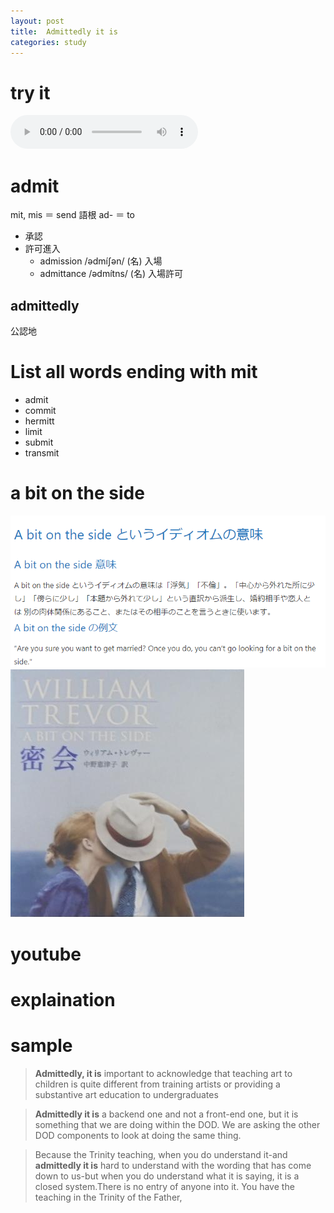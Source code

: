 ```yaml
---
layout: post
title:  Admittedly it is
categories: study
---
```

# try it

<audio controls>
  <source src="/assets/audio/1.mp3" type="audio/mpeg">
Your browser does not support the audio element.
</audio>

# admit
mit, mis ＝ send 語根
ad- ＝ to
- 承認
- 許可進入
  - admission /ədmíʃən/ (名) 入場
  - admittance /ədmítns/ (名) 入場許可

## admittedly
公認地

# List all words ending with mit

- admit
- commit
- hermitt
- limit
- submit
- transmit

# a bit on the side
![](/assets/A20190130-144207.png)
![](/assets/A20190130-144700.png)
# youtube

# explaination

# sample

> **Admittedly, it is** important to acknowledge that teaching
 art to children is quite different from training artists 
or providing a substantive art education to undergraduates


> **Admittedly it is** a backend one and not a front-end one, but it is something that we are doing  within the DOD. We are asking the other DOD components to look at doing the same thing.

> Because the Trinity teaching, when you do understand it-and **admittedly it is** hard to understand with the wording that has come down to us-but when you do understand  what it is saying, it is a closed system.There is no entry of anyone into it. You have the teaching in the Trinity of the Father,